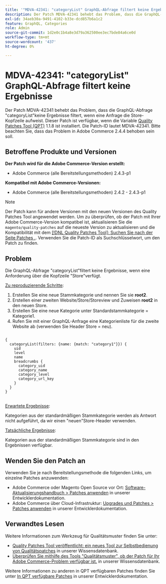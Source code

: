 ```yaml
---
title: '"MDVA-42341: "categoryList" GraphQL-Abfrage filtert keine Ergebnisse"'
description: Der Patch MDVA-42341 behebt das Problem, dass die GraphQL-Abfrage "categoryList"keine Ergebnisse filtert, wenn eine Anfrage die Store-Kopfzeile aufweist. Dieser Patch ist verfügbar, wenn das [Quality Patches Tool (QPT)](/help/announcements/adobe-commerce-announcements/magento-quality-patches-released-new-tool-to-self-serve-quality-patches.md) 1.1.8 installiert ist. Die Patch-ID lautet MDVA-42341. Bitte beachten Sie, dass das Problem in Adobe Commerce 2.4.4 behoben sein soll.
exl-id: 34aeb30a-9491-4102-b33e-dcd857b6a1c2
feature: GraphQL, Categories
role: Admin
source-git-commit: 1d2e0c1b4a8e3d79a362500ee3ec7bde84a6ce0d
workflow-type: tm+mt
source-wordcount: '437'
ht-degree: 0%

---
```


# MDVA-42341: &quot;categoryList&quot; GraphQL-Abfrage filtert keine Ergebnisse

Der Patch MDVA-42341 behebt das Problem, dass die GraphQL-Abfrage &quot;categoryList&quot;keine Ergebnisse filtert, wenn eine Anfrage die Store-Kopfzeile aufweist. Dieser Patch ist verfügbar, wenn die Variable [Quality Patches Tool (QPT)](/help/announcements/adobe-commerce-announcements/magento-quality-patches-released-new-tool-to-self-serve-quality-patches.md) 1.1.8 ist installiert. Die Patch-ID lautet MDVA-42341. Bitte beachten Sie, dass das Problem in Adobe Commerce 2.4.4 behoben sein soll.

## Betroffene Produkte und Versionen

**Der Patch wird für die Adobe Commerce-Version erstellt:**

* Adobe Commerce (alle Bereitstellungsmethoden) 2.4.3-p1

**Kompatibel mit Adobe Commerce-Versionen:**

* Adobe Commerce (alle Bereitstellungsmethoden) 2.4.2 - 2.4.3-p1

>[!NOTE]
>
>Der Patch kann für andere Versionen mit den neuen Versionen des Quality Patches Tool angewendet werden. Um zu überprüfen, ob der Patch mit Ihrer Adobe Commerce-Version kompatibel ist, aktualisieren Sie die `magento/quality-patches` auf die neueste Version zu aktualisieren und die Kompatibilität mit dem [[!DNL Quality Patches Tool]: Suchen Sie nach der Seite Patches .](https://devdocs.magento.com/quality-patches/tool.html#patch-grid). Verwenden Sie die Patch-ID als Suchschlüsselwort, um den Patch zu finden.

## Problem

Die GraphQL-Abfrage &quot;categoryList&quot;filtert keine Ergebnisse, wenn eine Anforderung über die Kopfzeile &quot;Store&quot;verfügt.

<u>Zu reproduzierende Schritte</u>:

1. Erstellen Sie eine neue Stammkategorie und nennen Sie sie **root2**.
1. Erstellen einer zweiten Website/Store/Storeview und Zuweisen **root2** in den neuen Store.
1. Erstellen Sie eine neue Kategorie unter Standardstammkategorie = Kategorie1.
1. Rufen Sie mit einer GraphQL-Anfrage eine Kategorienliste für die zweite Website ab (verwenden Sie Header Store = neu).

<pre>
<code class="language-graphql">
{
  categoryList(filters: {name: {match: "category1"}}) {
    uid
    level
    name
    breadcrumbs {
      category_uid
      category_name
      category_level
      category_url_key
    }
  }
}
</code>
</pre>

<u>Erwartete Ergebnisse</u>:

Kategorien aus der standardmäßigen Stammkategorie werden als Antwort nicht aufgeführt, da wir einen &quot;neuen&quot;Store-Header verwenden.

<u>Tatsächliche Ergebnisse</u>:

Kategorien aus der standardmäßigen Stammkategorie sind in den Ergebnissen verfügbar.

## Wenden Sie den Patch an

Verwenden Sie je nach Bereitstellungsmethode die folgenden Links, um einzelne Patches anzuwenden:

* Adobe Commerce oder Magento Open Source vor Ort: [Software-Aktualisierungshandbuch > Patches anwenden](https://devdocs.magento.com/guides/v2.4/comp-mgr/patching/mqp.html) in unserer Entwicklerdokumentation.
* Adobe Commerce über Cloud-Infrastruktur: [Upgrades und Patches > Patches anwenden](https://devdocs.magento.com/cloud/project/project-patch.html) in unserer Entwicklerdokumentation.

## Verwandtes Lesen

Weitere Informationen zum Werkzeug für Qualitätsmuster finden Sie unter:

* [Quality Patches Tool veröffentlicht: ein neues Tool zur Selbstbedienung von Qualitätspatches](/help/announcements/adobe-commerce-announcements/magento-quality-patches-released-new-tool-to-self-serve-quality-patches.md) in unserer Wissensdatenbank.
* [Überprüfen Sie mithilfe des Tools &quot;Qualitätsmuster&quot;, ob der Patch für Ihr Adobe Commerce-Problem verfügbar ist.](/help/support-tools/patches-available-in-qpt-tool/check-patch-for-magento-issue-with-magento-quality-patches.md) in unserer Wissensdatenbank.

Weitere Informationen zu anderen in QPT verfügbaren Patches finden Sie unter [In QPT verfügbare Patches](https://devdocs.magento.com/quality-patches/tool.html#patch-grid) in unserer Entwicklerdokumentation.
